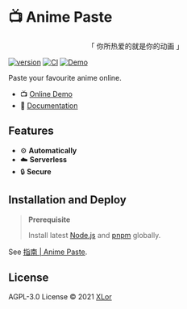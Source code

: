 # :tv: Anime Paste

<p align="center">「 你所热爱的就是你的动画 」</p>

[![version](https://img.shields.io/npm/v/animepaste?color=rgb%2850%2C203%2C86%29&label=AnimePaste)](https://www.npmjs.com/package/animepaste) [![CI](https://github.com/XLorPaste/AnimePaste/actions/workflows/ci.yml/badge.svg)](https://github.com/XLorPaste/AnimePaste/actions/workflows/ci.yml) [![Demo](https://img.shields.io/badge/AnimePaste-Demo-brightgreen)](https://anime.xlorpaste.cn/)

Paste your favourite anime online.

+ 📺 [Online Demo](https://anime.xlorpaste.cn/)
+ 📖 [Documentation](https://anime.docs.xlorpaste.cn/)

## Features

+ :gear: **Automatically**
+ :cloud: **Serverless**
+ :lock: **Secure**

## Installation and Deploy

> **Prerequisite**
>
> Install latest [Node.js](https://nodejs.org/) and [pnpm](https://pnpm.io/) globally.

See [指南 | Anime Paste](https://anime.docs.xlorpaste.cn/guide/).

## License

AGPL-3.0 License © 2021 [XLor](https://github.com/yjl9903)
